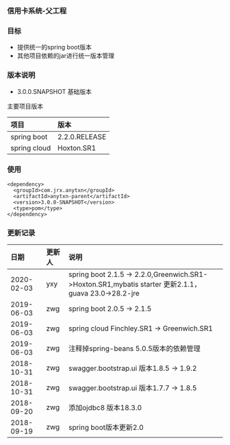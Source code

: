 ### 信用卡系统-父工程

### 目标
- 提供统一的spring boot版本
- 其他项目依赖的jar进行统一版本管理

### 版本说明
* 3.0.0.SNAPSHOT 基础版本

主要项目版本

| 项目       | 版本           |
|:---------  |:---------------|
|spring boot |2.2.0.RELEASE|
|spring cloud|Hoxton.SR1|
  
### 使用
    <dependency>
      <groupId>com.jrx.anytxn</groupId>
      <artifactId>anytxn-parent</artifactId>
      <version>3.0.0-SNAPSHOT</version>
      <type>pom</type>
    </dependency>
 
### 更新记录
 
| 日期       | 更新人   | 说明 |
|:---------  |:---------|:-----------------------------  |
|2020-02-03  |yxy       |spring boot 2.1.5 -> 2.2.0,Greenwich.SR1->Hoxton.SR1,mybatis starter 更新2.1.1，guava 23.0->28.2-jre|
|2019-06-03  |zwg       |spring boot 2.0.5 -> 2.1.5|
|2019-06-03  |zwg       |spring cloud Finchley.SR1 -> Greenwich.SR1|
|2019-06-03  |zwg       |注释掉spring-beans 5.0.5版本的依赖管理|
|2018-10-31  |zwg       |swagger.bootstrap.ui 版本1.8.5 -> 1.9.2|
|2018-10-31  |zwg       |swagger.bootstrap.ui 版本1.7.7 -> 1.8.5|
|2018-09-20  |zwg       |添加ojdbc8 版本18.3.0           |
|2018-09-19  |zwg       |spring boot版本更新2.0
